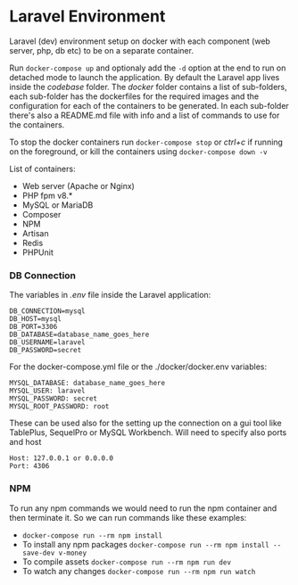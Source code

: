 # Laravel Environment

Laravel (dev) environment setup on docker with each component (web server, php, db etc) to be on a separate container.

 Run `docker-compose up` and optionaly add the `-d` option at the end to run on detached mode to launch the application. By default 
 the Laravel app lives inside the *codebase* folder. The *docker* folder contains a list of sub-folders, each sub-folder has the dockerfiles for the required images and the configuration for each of the containers to be generated. In each sub-folder there's also a README.md file with info and a list of commands to use for the containers.

 To stop the docker containers run `docker-compose stop` or *ctrl+c* if running on the foreground, or kill the containers using `docker-compose down -v`

List of containers:
- Web server (Apache or Nginx)
- PHP fpm v8.* 
- MySQL or MariaDB
- Composer
- NPM
- Artisan
- Redis
- PHPUnit

### DB Connection

The variables in *.env* file inside the Laravel application:
```
DB_CONNECTION=mysql
DB_HOST=mysql
DB_PORT=3306
DB_DATABASE=database_name_goes_here
DB_USERNAME=laravel
DB_PASSWORD=secret
```

For the docker-compose.yml file or the ./docker/docker.env variables:
```
MYSQL_DATABASE: database_name_goes_here
MYSQL_USER: laravel
MYSQL_PASSWORD: secret
MYSQL_ROOT_PASSWORD: root
```

These can be used also for the setting up the connection on a gui tool like TablePlus, SequelPro or MySQL Workbench. Will need to specify also ports and host
```
Host: 127.0.0.1 or 0.0.0.0
Port: 4306
```


### NPM

To run any npm commands we would need to run the npm container and then terminate it. So we can run commands like these examples:
- `docker-compose run --rm npm install`
- To install any npm packages `docker-compose run --rm npm install --save-dev v-money`
- To compile assets `docker-compose run --rm npm run dev`
- To watch any changes `docker-compose run --rm npm run watch`